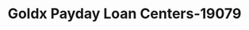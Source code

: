 ---
f_zip-code: 90250
f_state-code: CA
title: Goldx Payday Loan Centers-19079
f_phone: 310-978-9600
f_city-only: Hawthorne
f_address: 12962 Hawthorne Blvd Hawthorne
f_location-unique-id: '19079'
slug: goldx-payday-loan-centers-19079
updated-on: '2024-05-30T13:46:58.046Z'
created-on: '2024-05-30T13:36:59.803Z'
published-on: '2024-05-30T13:54:32.469Z'
f_city-state: cms/city/hawthorne-ca.md
f_company: cms/company/goldx-payday-loan-centers.md
f_state: cms/state/california.md
layout: '[payday-loan].html'
tags: payday-loan
---
